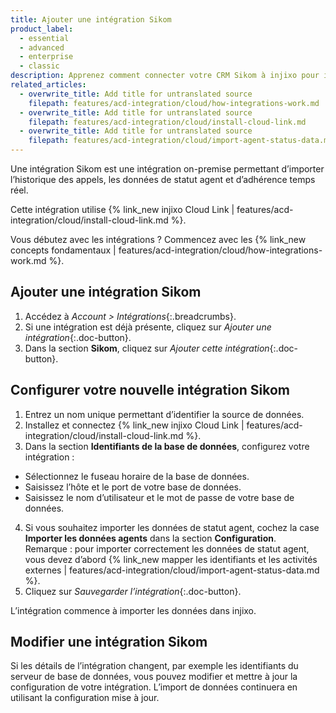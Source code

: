 ```yaml
---
title: Ajouter une intégration Sikom
product_label:
  - essential
  - advanced
  - enterprise
  - classic
description: Apprenez comment connecter votre CRM Sikom à injixo pour importer des données.
related_articles:
  - overwrite_title: Add title for untranslated source
    filepath: features/acd-integration/cloud/how-integrations-work.md
  - overwrite_title: Add title for untranslated source
    filepath: features/acd-integration/cloud/install-cloud-link.md
  - overwrite_title: Add title for untranslated source
    filepath: features/acd-integration/cloud/import-agent-status-data.md
---
```


Une intégration Sikom est une intégration on-premise permettant d’importer l’historique des appels, les données de statut agent et d’adhérence temps réel.

Cette intégration utilise {% link_new injixo Cloud Link | features/acd-integration/cloud/install-cloud-link.md %}.

Vous débutez avec les intégrations&nbsp;? Commencez avec les {% link_new concepts fondamentaux | features/acd-integration/cloud/how-integrations-work.md %}.

## Ajouter une intégration Sikom

1. Accédez à _Account > Intégrations_{:.breadcrumbs}.
2. Si une intégration est déjà présente, cliquez sur _Ajouter une intégration_{:.doc-button}.
3. Dans la section **Sikom**, cliquez sur _Ajouter cette intégration_{:.doc-button}.

## Configurer votre nouvelle intégration Sikom

1. Entrez un nom unique permettant d’identifier la source de données.
2. Installez et connectez {% link_new injixo Cloud Link | features/acd-integration/cloud/install-cloud-link.md %}.
3. Dans la section **Identifiants de la base de données**, configurez votre intégration&nbsp;:
 - Sélectionnez le fuseau horaire de la base de données.
 - Saisissez l’hôte et le port de votre base de données.
 - Saisissez le nom d’utilisateur et le mot de passe de votre base de données.
4. Si vous souhaitez importer les données de statut agent, cochez la case **Importer les données agents** dans la section **Configuration**.<br>Remarque&nbsp;: pour importer correctement les données de statut agent, vous devez d’abord {% link_new mapper les identifiants et les activités externes | features/acd-integration/cloud/import-agent-status-data.md %}.
5. Cliquez sur _Sauvegarder l’intégration_{:.doc-button}.

L’intégration commence à importer les données dans injixo. 

## Modifier une intégration Sikom

Si les détails de l’intégration changent, par exemple les identifiants du serveur de base de données, vous pouvez modifier et mettre à jour la configuration de votre intégration. L’import de données continuera en utilisant la configuration mise à jour.
